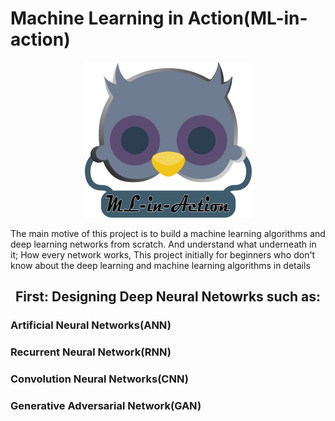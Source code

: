 <h1> Machine Learning in Action(ML-in-action)</h1>
<p align= "center"><img src="https://github.com/avinaashdhumal/ML-in-action/blob/master/mlinaction_101.png" alt="ML in Action")</p></br>
  <p>The main motive of this project is to build a machine learning algorithms and deep learning networks from scratch. And understand what underneath in it; How every network works, This project initially for beginners who don't know about the deep learning and machine learning algorithms in details</p>
<h2 align='center'> First: Designing Deep Neural Netowrks such as:</h2>
<h3> Artificial Neural Networks(ANN)</h3>
<h3>Recurrent Neural Network(RNN)</h3>
<h3>Convolution Neural Networks(CNN)</h3>
<h3>Generative Adversarial Network(GAN)</h3>
